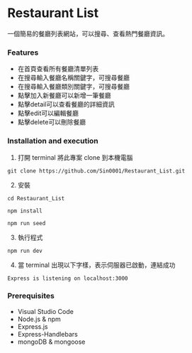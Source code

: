 # Restaurant List
一個簡易的餐廳列表網站，可以搜尋、查看熱門餐廳資訊。

### Features
+ 在首頁查看所有餐廳清單列表
+ 在搜尋輸入餐廳名稱關鍵字，可搜尋餐廳
+ 在搜尋輸入餐廳類別關鍵字，可搜尋餐廳
+ 點擊加入新餐廳可以新增一筆餐廳
+ 點擊detail可以查看餐廳的詳細資訊
+ 點擊edit可以編輯餐廳
+ 點擊delete可以刪除餐廳

### Installation and execution
1. 打開 terminal 將此專案 clone 到本機電腦
```
git clone https://github.com/Sin0001/Restaurant_List.git
```
2. 安裝
```
cd Restaurant_List
```
```
npm install
```
```
npm run seed
```
3. 執行程式
```
npm run dev
```
4. 當 terminal 出現以下字樣，表示伺服器已啟動，連結成功
```
Express is listening on localhost:3000
```
### Prerequisites
+ Visual Studio Code
+ Node.js & npm
+ Express.js
+ Express-Handlebars
+ mongoDB & mongoose